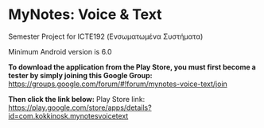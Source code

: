 # MyNotes: Voice & Text

Semester Project for ICTE192 (Ενσωματωμένα Συστήματα)

Minimum Android version is 6.0


<b>To download the application from the Play Store, you must first become a tester by simply joining this Google Group:</b> https://groups.google.com/forum/#!forum/mynotes-voice-text/join


<b>Then click the link below:</b>
Play Store link: https://play.google.com/store/apps/details?id=com.kokkinosk.mynotesvoicetext

